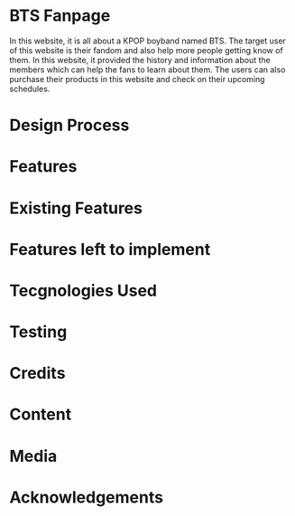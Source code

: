# BTS Fanpage
In this website, it is all about a KPOP boyband named BTS. The target user of this website is their fandom and also help more people getting
know of them. In this website, it provided the history and information about the members which can help the fans to learn about them. The users can also purchase their products in this website and check on their upcoming schedules.

# Design Process

# Features

# Existing Features

# Features left to implement

# Tecgnologies Used

# Testing

# Credits

# Content

# Media
 
# Acknowledgements

